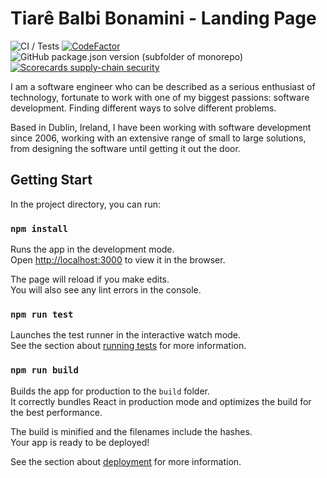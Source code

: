 # Tiarê Balbi Bonamini - Landing Page

![CI / Tests](https://github.com/tiarebalbi/tiarebalbi-website/workflows/CI%20/%20Tests/badge.svg)
[![CodeFactor](https://www.codefactor.io/repository/github/tiarebalbi/tiarebalbi-website/badge)](https://www.codefactor.io/repository/github/tiarebalbi/tiarebalbi-website)
![GitHub package.json version (subfolder of monorepo)](https://img.shields.io/github/package-json/v/tiarebalbi/tiarebalbi-website)
[![Scorecards supply-chain security](https://github.com/tiarebalbi/tiarebalbi-website/actions/workflows/scorecards-analysis.yml/badge.svg)](https://github.com/tiarebalbi/tiarebalbi-website/actions/workflows/scorecards-analysis.yml)

I am a software engineer who can be described as a serious enthusiast of technology, fortunate to work with one of my biggest passions: software development. Finding different ways to solve different problems.

Based in Dublin, Ireland, I have been working with software development since 2006, working with an extensive range of small to large solutions, from designing the software until getting it out the door.

## Getting Start

In the project directory, you can run:

### `npm install`

Runs the app in the development mode.<br>
Open [http://localhost:3000](http://localhost:3000) to view it in the browser.

The page will reload if you make edits.<br>
You will also see any lint errors in the console.

### `npm run test`

Launches the test runner in the interactive watch mode.<br>
See the section about [running tests](https://facebook.github.io/create-react-app/docs/running-tests) for more information.

### `npm run build`

Builds the app for production to the `build` folder.<br>
It correctly bundles React in production mode and optimizes the build for the best performance.

The build is minified and the filenames include the hashes.<br>
Your app is ready to be deployed!

See the section about [deployment](https://facebook.github.io/create-react-app/docs/deployment) for more information.
